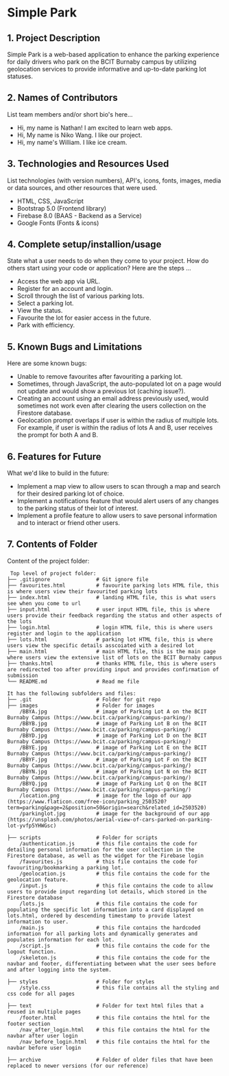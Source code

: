 # Simple Park

## 1. Project Description
Simple Park is a web-based application to enhance the parking experience for daily drivers who park on the BCIT Burnaby campus
by utilizing geolocation services to provide informative and up-to-date parking lot statuses.

## 2. Names of Contributors
List team members and/or short bio's here... 
* Hi, my name is Nathan! I am excited to learn web apps.
* Hi, My name is Niko Wang. I like our project.
* Hi, my name's William. I like ice cream.

	
## 3. Technologies and Resources Used
List technologies (with version numbers), API's, icons, fonts, images, media or data sources, and other resources that were used.
* HTML, CSS, JavaScript
* Bootstrap 5.0 (Frontend library)
* Firebase 8.0 (BAAS - Backend as a Service)
* Google Fonts (Fonts & icons)

## 4. Complete setup/installion/usage
State what a user needs to do when they come to your project.  How do others start using your code or application?
Here are the steps ...
* Access the web app via URL.
* Register for an account and login.
* Scroll through the list of various parking lots.
* Select a parking lot.
* View the status.
* Favourite the lot for easier access in the future.
* Park with efficiency.

## 5. Known Bugs and Limitations
Here are some known bugs:
* Unable to remove favourites after favouriting a parking lot.
* Sometimes, through JavaScript, the auto-populated lot  on a page would not update and would show a previous lot (caching issue?).
* Creating an account using an email address previously used, would sometimes not work even after clearing the users collection on the Firestore database.
* Geolocation prompt overlaps if user is within the radius of multiple lots. For example, if user is within the radius of lots A and B, user receives the prompt for both A and B.

## 6. Features for Future
What we'd like to build in the future:
* Implement a map view to allow users to scan through a map and search for their desired parking lot of choice.
* Implement a notifications feature that would alert users of any changes to the parking status of their lot of interest.
* Implement a profile feature to allow users to save personal information and to interact or friend other users.
	
## 7. Contents of Folder
Content of the project folder:

```
 Top level of project folder: 
├── .gitignore               # Git ignore file
├── favourites.html          # favourite parking lots HTML file, this is where users view their favourited parking lots
├── index.html               # landing HTML file, this is what users see when you come to url
├── input.html               # user input HTML file, this is where users provide their feedback regarding the status and other aspects of the lots
├── login.html               # login HTML file, this is where users register and login to the application
├── lots.html                # parking lot HTML file, this is where users view the specific details asscoiated with a desired lot
├── main.html                # main HTML file, this is the main page where users view the extensive list of lots on the BCIT Burnaby campus
├── thanks.html              # thanks HTML file, this is where users are redirected too after providing input and provides confirmation of submission
└── README.md                # Read me file

It has the following subfolders and files:
├── .git                     # Folder for git repo
├── images                   # Folder for images
    /BBYA.jpg                # image of Parking Lot A on the BCIT Burnaby Campus (https://www.bcit.ca/parking/campus-parking/)
    /BBYB.jpg                # image of Parking Lot B on the BCIT Burnaby Campus (https://www.bcit.ca/parking/campus-parking/)
    /BBYD.jpg                # image of Parking Lot D on the BCIT Burnaby Campus (https://www.bcit.ca/parking/campus-parking/)
    /BBYE.jpg                # image of Parking Lot E on the BCIT Burnaby Campus (https://www.bcit.ca/parking/campus-parking/)
    /BBYF.jpg                # image of Parking Lot F on the BCIT Burnaby Campus (https://www.bcit.ca/parking/campus-parking/)
    /BBYN.jpg                # image of Parking Lot N on the BCIT Burnaby Campus (https://www.bcit.ca/parking/campus-parking/)
    /BBYQ.jpg                # image of Parking Lot Q on the BCIT Burnaby Campus (https://www.bcit.ca/parking/campus-parking/)
    /location.png            # image for the logo of our app (https://www.flaticon.com/free-icon/parking_2503520?term=parking&page=2&position=50&origin=search&related_id=2503520)
    /parkinglot.jpg          # image for the background of our app (https://unsplash.com/photos/aerial-view-of-cars-parked-on-parking-lot-yvfp5YHWGsc)
    
├── scripts                  # Folder for scripts
    /authentication.js       # this file contains the code for detailing personal information for the user collection in the Firestore database, as well as the widget for the Firebase login 
    /favourites.js           # this file contains the code for favouriting/bookmarking a parking lot.
    /geolocation.js          # this file contains the code for the geolocation feature.
    /input.js                # this file contains the code to allow users to provide input regarding lot details, which stored in the Firestore database
    /lots.js                 # this file contains the code for populating the specific lot information into a card displayed on lots.html, ordered by descending timestamp to provide latest information to user.
    /main.js                 # this file contains the hardcoded information for all parking lots and dynamically generates and populates information for each lot.
    /script.js               # this file contains the code for the logout function.
    /skeleton.js             # this file contains the code for the navbar and footer, differentiating between what the user sees before and after logging into the system.

├── styles                   # Folder for styles
    /style.css               # this file contains all the styling and css code for all pages

├── text                     # Folder for text html files that a reused in multiple pages
    /footer.html             # this file contains the html for the footer section
    /nav_after_login.html    # this file contains the html for the navbar after user login
    /nav_before_login.html   # this file contains the html for the navbar before user login

├── archive                  # Folder of older files that have been replaced to newer versions (for our reference) 



```


